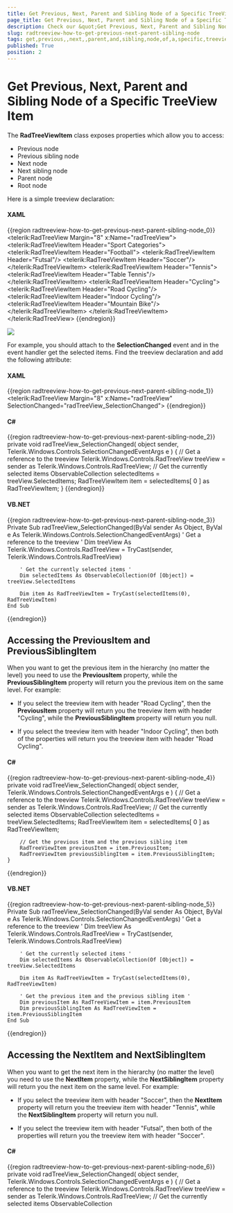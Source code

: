 ```yaml
---
title: Get Previous, Next, Parent and Sibling Node of a Specific TreeView Item
page_title: Get Previous, Next, Parent and Sibling Node of a Specific TreeView Item
description: Check our &quot;Get Previous, Next, Parent and Sibling Node of a Specific TreeView Item&quot; documentation article for the RadTreeView WPF control.
slug: radtreeview-how-to-get-previous-next-parent-sibling-node
tags: get,previous,,next,,parent,and,sibling,node,of,a,specific,treeview,item
published: True
position: 2
---
```


# Get Previous, Next, Parent and Sibling Node of a Specific TreeView Item

The __RadTreeViewItem__ class exposes properties which allow you to access:

* Previous node
* Previous sibling node
* Next node
* Next sibling node
* Parent node
* Root node

Here is a simple treeview declaration: 

#### __XAML__

{{region radtreeview-how-to-get-previous-next-parent-sibling-node_0}}
	<telerik:RadTreeView Margin="8" x:Name="radTreeView">
	    <telerik:RadTreeViewItem Header="Sport Categories">
	        <telerik:RadTreeViewItem Header="Football">
	            <telerik:RadTreeViewItem Header="Futsal"/>
	            <telerik:RadTreeViewItem Header="Soccer"/>
	        </telerik:RadTreeViewItem>
	        <telerik:RadTreeViewItem Header="Tennis">
	            <telerik:RadTreeViewItem Header="Table Tennis"/>
	        </telerik:RadTreeViewItem>
	        <telerik:RadTreeViewItem Header="Cycling">
	            <telerik:RadTreeViewItem Header="Road Cycling"/>
	            <telerik:RadTreeViewItem Header="Indoor Cycling"/>
	            <telerik:RadTreeViewItem Header="Mountain Bike"/>
	        </telerik:RadTreeViewItem>
	    </telerik:RadTreeViewItem>
	</telerik:RadTreeView>
{{endregion}}

![](images/RadTreeView_HowToGetPreviousNextSiblingParentNode_010.PNG)

For example, you should attach to the __SelectionChanged__ event and in the event handler get the selected items. Find the treeview declaration and add the following attribute: 

#### __XAML__

{{region radtreeview-how-to-get-previous-next-parent-sibling-node_1}}
	<telerik:RadTreeView Margin="8" x:Name="radTreeView" SelectionChanged="radTreeView_SelectionChanged">
{{endregion}}

#### __C#__

{{region radtreeview-how-to-get-previous-next-parent-sibling-node_2}}
	private void radTreeView_SelectionChanged( object sender, Telerik.Windows.Controls.SelectionChangedEventArgs e )
	{
	    // Get a reference to the treeview
	    Telerik.Windows.Controls.RadTreeView treeView = sender as Telerik.Windows.Controls.RadTreeView;
	    // Get the currently selected items
	    ObservableCollection<Object> selectedItems = treeView.SelectedItems;
	    RadTreeViewItem item = selectedItems[ 0 ] as RadTreeViewItem;
	}
{{endregion}}

#### __VB.NET__

{{region radtreeview-how-to-get-previous-next-parent-sibling-node_3}}
	Private Sub radTreeView_SelectionChanged(ByVal sender As Object, ByVal e As Telerik.Windows.Controls.SelectionChangedEventArgs)
	    ' Get a reference to the treeview '
	    Dim treeView As Telerik.Windows.Controls.RadTreeView = TryCast(sender, Telerik.Windows.Controls.RadTreeView)
	
	    ' Get the currently selected items '
	    Dim selectedItems As ObservableCollection(Of [Object]) = treeView.SelectedItems
	
	    Dim item As RadTreeViewItem = TryCast(selectedItems(0), RadTreeViewItem)
	End Sub
{{endregion}}

## Accessing the PreviousItem and PreviousSiblingItem 

When you want to get the previous item in the hierarchy (no matter the level) you need to use the __PreviousItem__ property, while the __PreviousSiblingItem__ property will return you the previous item on the same level. For example:

* If you select the treeview item with header "Road Cycling", then the __PreviousItem__ property will return you the treeview item with header "Cycling", while the __PreviousSiblingItem__ property will return you null.

* If you select the treeview item with header "Indoor Cycling", then both of the properties will return you the treeview item with header "Road Cycling". 

#### __C#__

{{region radtreeview-how-to-get-previous-next-parent-sibling-node_4}}
	private void radTreeView_SelectionChanged( object sender, Telerik.Windows.Controls.SelectionChangedEventArgs e )
	{
	    // Get a reference to the treeview
	    Telerik.Windows.Controls.RadTreeView treeView = sender as Telerik.Windows.Controls.RadTreeView;
	    // Get the currently selected items
	    ObservableCollection<Object> selectedItems = treeView.SelectedItems;
	    RadTreeViewItem item = selectedItems[ 0 ] as RadTreeViewItem;
	
	    // Get the previous item and the previous sibling item
	    RadTreeViewItem previousItem = item.PreviousItem;
	    RadTreeViewItem previousSiblingItem = item.PreviousSiblingItem;
	}
{{endregion}}

#### __VB.NET__

{{region radtreeview-how-to-get-previous-next-parent-sibling-node_5}}
	Private Sub radTreeView_SelectionChanged(ByVal sender As Object, ByVal e As Telerik.Windows.Controls.SelectionChangedEventArgs)
	    ' Get a reference to the treeview '
	    Dim treeView As Telerik.Windows.Controls.RadTreeView = TryCast(sender, Telerik.Windows.Controls.RadTreeView)
	
	    ' Get the currently selected items '
	    Dim selectedItems As ObservableCollection(Of [Object]) = treeView.SelectedItems
	
	    Dim item As RadTreeViewItem = TryCast(selectedItems(0), RadTreeViewItem)
	
	    ' Get the previous item and the previous sibling item '
	    Dim previousItem As RadTreeViewItem = item.PreviousItem
	    Dim previousSiblingItem As RadTreeViewItem = item.PreviousSiblingItem
	End Sub
{{endregion}}

## Accessing the NextItem and NextSiblingItem 

When you want to get the next item in the hierarchy (no matter the level) you need to use the __NextItem__ property, while the __NextSiblingItem__ property will return you the next item on the same level. For example:

* If you select the treeview item with header "Soccer", then the __NextItem__ property will return you the treeview item with header "Tennis", while the __NextSiblingItem__ property will return you null.

* If you select the treeview item with header "Futsal", then both of the properties will return you the treeview item with header "Soccer". 

#### __C#__

{{region radtreeview-how-to-get-previous-next-parent-sibling-node_6}}
	private void radTreeView_SelectionChanged( object sender, Telerik.Windows.Controls.SelectionChangedEventArgs e )
	{
	    // Get a reference to the treeview
	    Telerik.Windows.Controls.RadTreeView treeView = sender as Telerik.Windows.Controls.RadTreeView;
	    // Get the currently selected items
	    ObservableCollection<Object> selectedItems = treeView.SelectedItems;
	    RadTreeViewItem item = selectedItems[ 0 ] as RadTreeViewItem;
	    // Get the previous item and the previous sibling item
	    RadTreeViewItem previousItem = item.PreviousItem;
	    RadTreeViewItem previousSiblingItem = item.PreviousSiblingItem;
	
	    // Get the next item and the next sibling item
	    RadTreeViewItem nextItem = item.NextItem;
	    RadTreeViewItem nextSiblingItem = item.NextSiblingItem;
	}
{{endregion}}

#### __XAML__

{{region radtreeview-how-to-get-previous-next-parent-sibling-node_7}}
	Private Sub radTreeView_SelectionChanged(ByVal sender As Object, ByVal e As Telerik.Windows.Controls.SelectionChangedEventArgs)
	    ' Get a reference to the treeview '
	    Dim treeView As Telerik.Windows.Controls.RadTreeView = TryCast(sender, Telerik.Windows.Controls.RadTreeView)
	
	    ' Get the currently selected items '
	    Dim selectedItems As ObservableCollection(Of [Object]) = treeView.SelectedItems
	
	    Dim item As RadTreeViewItem = TryCast(selectedItems(0), RadTreeViewItem)
	
	    ' Get the previous item and the previous sibling item '
	    Dim previousItem As RadTreeViewItem = item.PreviousItem
	    Dim previousSiblingItem As RadTreeViewItem = item.PreviousSiblingItem
	
	    ' Get the next item and the next sibling item '
	    Dim nextItem As RadTreeViewItem = item.NextItem
	    Dim nextSiblingItem As RadTreeViewItem = item.NextSiblingItem
	End Sub
{{endregion}}

## Accessing the ParentItem and RootItem 

If you want to get the parent item of the currently selected item, you should use the __ParentItem__ property. If you want to get the root item of the treeview, you should use the __RootItem__ property. For example:

* If you select the treeview item with header "Soccer", then the __ParentItem__ property will return you the treeview item with header "Football", while the __RootItem__ property will return you the treeview item with header "Sport Categories".

* If you select the treeview item with header "Sport Categories", then the __ParentItem__ property will return you null, while the __RootItem__ property will return you the same treeview item (with header "Sport Categories"). 

#### __C#__

{{region radtreeview-how-to-get-previous-next-parent-sibling-node_8}}
	private void radTreeView_SelectionChanged( object sender, Telerik.Windows.Controls.SelectionChangedEventArgs e )
	{
	    // Get a reference to the treeview
	    Telerik.Windows.Controls.RadTreeView treeView = sender as Telerik.Windows.Controls.RadTreeView;
	    // Get the currently selected items
	    ObservableCollection<Object> selectedItems = treeView.SelectedItems;
	    RadTreeViewItem item = selectedItems[ 0 ] as RadTreeViewItem;
	    // Get the previous item and the previous sibling item
	    RadTreeViewItem previousItem = item.PreviousItem;
	    RadTreeViewItem previousSiblingItem = item.PreviousSiblingItem;
	
	    // Get the next item and the next sibling item
	    RadTreeViewItem nextItem = item.NextItem;
	    RadTreeViewItem nextSiblingItem = item.NextSiblingItem;
	
	    // Get the parent item and the root item
	    RadTreeViewItem parentItem = item.ParentItem;
	    RadTreeViewItem rootItem = item.RootItem;
	}
{{endregion}}

#### __VB.NET__

{{region radtreeview-how-to-get-previous-next-parent-sibling-node_9}}
	Private Sub radTreeView_SelectionChanged(ByVal sender As Object, ByVal e As Telerik.Windows.Controls.SelectionChangedEventArgs)
	    ' Get a reference to the treeview '
	    Dim treeView As Telerik.Windows.Controls.RadTreeView = TryCast(sender, Telerik.Windows.Controls.RadTreeView)
	
	    ' Get the currently selected items '
	    Dim selectedItems As ObservableCollection(Of [Object]) = treeView.SelectedItems
	
	    Dim item As RadTreeViewItem = TryCast(selectedItems(0), RadTreeViewItem)
	
	    ' Get the previous item and the previous sibling item '
	    Dim previousItem As RadTreeViewItem = item.PreviousItem
	    Dim previousSiblingItem As RadTreeViewItem = item.PreviousSiblingItem
	
	    ' Get the next item and the next sibling item '
	    Dim nextItem As RadTreeViewItem = item.NextItem
	    Dim nextSiblingItem As RadTreeViewItem = item.NextSiblingItem
	
	    ' Get the parent item and the root item '
	    Dim parentItem As RadTreeViewItem = item.ParentItem
	    Dim rootItem As RadTreeViewItem = item.RootItem
	End Sub
{{endregion}}

## See Also
 * [Expand and Collapse Items]({%slug radtreeview-how-to-expand-and-collapse-items%})
 * [Implement Drag and Drop Between TreeView and ListBox]({%slug radtreeview-how-to-implement-drag-and-drop-between-treeview-and-listbox%})
 * [Add Check Boxes (Radio Buttons) Next to Each Item]({%slug radtreeview-how-to-add-checkboxes-next-to-each-item%})
